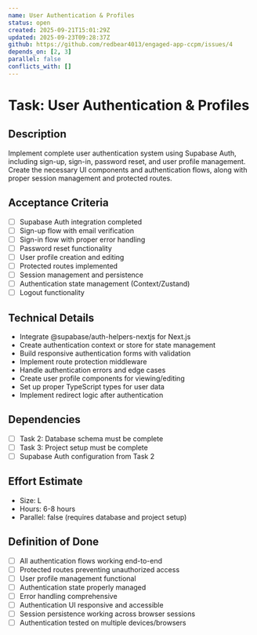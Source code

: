 ```yaml
---
name: User Authentication & Profiles
status: open
created: 2025-09-21T15:01:29Z
updated: 2025-09-23T09:28:37Z
github: https://github.com/redbear4013/engaged-app-ccpm/issues/4
depends_on: [2, 3]
parallel: false
conflicts_with: []
---
```


# Task: User Authentication & Profiles

## Description

Implement complete user authentication system using Supabase Auth, including sign-up, sign-in, password reset, and user profile management. Create the necessary UI components and authentication flows, along with proper session management and protected routes.

## Acceptance Criteria

- [ ] Supabase Auth integration completed
- [ ] Sign-up flow with email verification
- [ ] Sign-in flow with proper error handling
- [ ] Password reset functionality
- [ ] User profile creation and editing
- [ ] Protected routes implemented
- [ ] Session management and persistence
- [ ] Authentication state management (Context/Zustand)
- [ ] Logout functionality

## Technical Details

- Integrate @supabase/auth-helpers-nextjs for Next.js
- Create authentication context or store for state management
- Build responsive authentication forms with validation
- Implement route protection middleware
- Handle authentication errors and edge cases
- Create user profile components for viewing/editing
- Set up proper TypeScript types for user data
- Implement redirect logic after authentication

## Dependencies

- [ ] Task 2: Database schema must be complete
- [ ] Task 3: Project setup must be complete
- [ ] Supabase Auth configuration from Task 2

## Effort Estimate

- Size: L
- Hours: 6-8 hours
- Parallel: false (requires database and project setup)

## Definition of Done

- [ ] All authentication flows working end-to-end
- [ ] Protected routes preventing unauthorized access
- [ ] User profile management functional
- [ ] Authentication state properly managed
- [ ] Error handling comprehensive
- [ ] Authentication UI responsive and accessible
- [ ] Session persistence working across browser sessions
- [ ] Authentication tested on multiple devices/browsers
